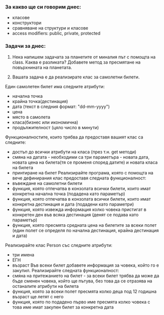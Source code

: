 ### За какво ще си говорим днес:
- класове
- конструктори
- сравняване на структури и класове
- access modifiers: public, private, protected


### Задачи за днес:
1. Нека напишем задачата за планетите от миналия път с помощта на class. Каква е разликата? Добавете метод за пресмятане на повърхнината на планетата. 

2. Вашата задача е да реализирате клас за самолетни билети. 

Един самолетен билет има следните атрибути:
- начална точка
- крайна точка(дестинация)
- дата (текст в следния формат: "dd-mm-yyyy")
- цена
- място в самолета
- класа(бизнес или икономична)
- продължителност (цяло число в минути)
 
 
Функционалностите, които трябва да предоставя вашият клас са следните:
- достъп до всички атрибути на класа (през т.н. get методи)
- смяна на датата - необходими са три параметъра - новата дата, новата цена на билета(тя се променя според датите) и новата класа на билета
- принтиране на билет
Реализирайте програма, която с помощта на вече дефинирания клас предоставя следната функционалност:
- въвеждане на самолетни билети
- функция, която отпечатва в конзолата всички билети, които имат конкретна начална точка (подадена като параметър)
- функция, която отпечатва в конзолата всички билети, които имат конкретна дестинация и дата (подадени като параметри)
- функция, която извежда информация колко човека пристигат в конкретен ден във всяка дестинация (денят се подава като параметър)
- функция, която пресмята средната цена на билетите за всеки полет (един полет се определя по начална дестинация, крайна дестинация и дата)

Реализирайте клас Person със следните атрибути:
- три имена
- ЕГН
- възраст
Във всеки билет добавете информация за човека, който го е закупил. Реализирайте следната функционалност:
- смяна на притежанието на билет - за всеки билет трябва да може да бъде сменен човека, който ще пътува, без това да се отразява на останалите атрибути на билета
- функция, която за всеки полет пресмята колко деца под 12 годишна възраст ще летят с него
- функция, която по подадено първо име пресмята колко човека с това име имат закупен билет за конкретна дата 
